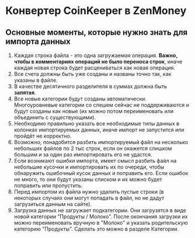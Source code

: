 # Конвертер CoinKeeper в ZenMoney

## Основные моменты, которые нужно знать для импорта данных
1. Каждая строка файла - это одна загружаемая операция. **Важно, чтобы в комментариях операций не было переноса строк**, иначе каждая новая строка будет расцениваться как новая операция.
1. Все счета должны быть уже созданы и названы точно так, как указаны в файле.
1. В качестве десятичного разделителя в суммах должна быть **запятая**.
1. Все новые категории будут созданы автоматически. Многоуровневые категории со слешем сейчас не поддерживаются и будут созданы как новые (их можно потом переименовать или объединить с существующими). 
1. Необходимо правильно указать все необходимые типы данных в колонках импортируемых данных, иначе импорт не запустится или пройдёт не корректно.
1. Возможно, понадобится разбить импортируемый файл на несколько небольших файлов по 2 тыс строк, если он окажется слишком большим и за один раз импортировать его не удастся. 
1. Если возникают ошибки импорта, имеет смысл разбить файл на небольшие кусочки и импортировать их по очереди, чтобы обнаружить ошибочный кусок данных и поправить его. Если ошибок не много, то они будут указаны списком и их можно будет поправить или пропустить.
1. Перед импортом из файла нужно удалить пустые строки (в некоторых случаях они могут попадать в файл, но не дадут загрузиться данным на сайте).
1. Загрузка данных не загружает подкатегории. Они загрузятся в виде новой категории "Продукты / Молоко". После окончания загрузки их можно переименовать вручную в "Молоко" и указать родительскую категорию "Продукты". Сделать это можно в разделе Категории.